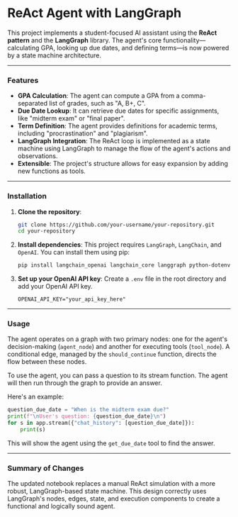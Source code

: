 # ReAct Agent with LangGraph

 This project implements a student-focused AI assistant using the **ReAct pattern** and the **LangGraph** library.  The agent's core functionality—calculating GPA, looking up due dates, and defining terms—is now powered by a state machine architecture.

-----

### Features

  -  **GPA Calculation**: The agent can compute a GPA from a comma-separated list of grades, such as "A, B+, C".
  -  **Due Date Lookup**: It can retrieve due dates for specific assignments, like "midterm exam" or "final paper".
  -  **Term Definition**: The agent provides definitions for academic terms, including "procrastination" and "plagiarism".
  -  **LangGraph Integration**: The ReAct loop is implemented as a state machine using LangGraph to manage the flow of the agent's actions and observations.
  -  **Extensible**: The project's structure allows for easy expansion by adding new functions as tools.

-----

### Installation

1.  **Clone the repository**:

    ```bash
    git clone https://github.com/your-username/your-repository.git
    cd your-repository
    ```

2.  **Install dependencies**:
    This project requires `LangGraph`, `LangChain`, and `OpenAI`.  You can install them using pip:

    ```bash
    pip install langchain_openai langchain_core langgraph python-dotenv
    ```

3.  **Set up your OpenAI API key**:
     Create a `.env` file in the root directory and add your OpenAI API key.

    ```
    OPENAI_API_KEY="your_api_key_here"
    ```

-----

### Usage

 The agent operates on a graph with two primary nodes: one for the agent's decision-making (`agent_node`) and another for executing tools (`tool_node`).  A conditional edge, managed by the `should_continue` function, directs the flow between these nodes.

 To use the agent, you can pass a question to its stream function. The agent will then run through the graph to provide an answer.

Here's an example:

```python
question_due_date = "When is the midterm exam due?"
print(f"\nUser's question: {question_due_date}\n")
for s in app.stream({"chat_history": [question_due_date]}):
    print(s)
```

 This will show the agent using the `get_due_date` tool to find the answer.

-----

### Summary of Changes

 The updated notebook replaces a manual ReAct simulation with a more robust, LangGraph-based state machine.  This design correctly uses LangGraph's nodes, edges, state, and execution components to create a functional and logically sound agent.
